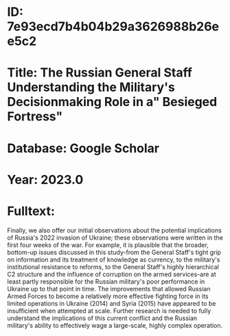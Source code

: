 # ID: 7e93ecd7b4b04b29a3626988b26ee5c2
# Title: The Russian General Staff Understanding the Military's Decisionmaking Role in a" Besieged Fortress"
# Database: Google Scholar
# Year: 2023.0
# Fulltext:
Finally, we also offer our initial observations about the potential implications of Russia's 2022 invasion of Ukraine; these observations were written in the first four weeks of the war.
For example, it is plausible that the broader, bottom-up issues discussed in this study-from the General Staff's tight grip on information and its treatment of knowledge as currency, to the military's institutional resistance to reforms, to the General Staff's highly hierarchical C2 structure and the influence of corruption on the armed services-are at least partly responsible for the Russian military's poor performance in Ukraine up to that point in time.
The improvements that allowed Russian Armed Forces to become a relatively more effective fighting force in its limited operations in Ukraine (2014) and Syria (2015) have appeared to be insufficient when attempted at scale.
Further research is needed to fully understand the implications of this current conflict and the Russian military's ability to effectively wage a large-scale, highly complex operation.